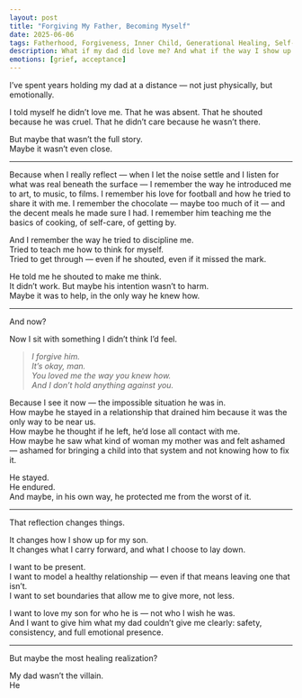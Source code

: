 ```yaml
---
layout: post
title: "Forgiving My Father, Becoming Myself"
date: 2025-06-06
tags: Fatherhood, Forgiveness, Inner Child, Generational Healing, Self-Reflection
description: What if my dad did love me? And what if the way I show up for my son is how I forgive the parts of him that couldn’t show up for me?
emotions: [grief, acceptance]
---
```


I’ve spent years holding my dad at a distance — not just physically, but emotionally.

I told myself he didn’t love me. That he was absent. That he shouted because he was cruel. That he didn’t care because he wasn’t there.

But maybe that wasn’t the full story.  
Maybe it wasn’t even close.

---

Because when I really reflect — when I let the noise settle and I listen for what was real beneath the surface — I remember the way he introduced me to art, to music, to films. I remember his love for football and how he tried to share it with me. I remember the chocolate — maybe too much of it — and the decent meals he made sure I had. I remember him teaching me the basics of cooking, of self-care, of getting by.

And I remember the way he tried to discipline me.  
Tried to teach me how to think for myself.  
Tried to get through — even if he shouted, even if it missed the mark.

He told me he shouted to make me think.  
It didn’t work. But maybe his intention wasn’t to harm.  
Maybe it was to help, in the only way he knew how.

---

And now?

Now I sit with something I didn’t think I’d feel.

> *I forgive him.*  
> *It’s okay, man.*  
> *You loved me the way you knew how.*  
> *And I don’t hold anything against you.*

Because I see it now — the impossible situation he was in.  
How maybe he stayed in a relationship that drained him because it was the only way to be near us.  
How maybe he thought if he left, he’d lose all contact with me.  
How maybe he saw what kind of woman my mother was and felt ashamed — ashamed for bringing a child into that system and not knowing how to fix it.

He stayed.  
He endured.  
And maybe, in his own way, he protected me from the worst of it.

---

That reflection changes things.

It changes how I show up for my son.  
It changes what I carry forward, and what I choose to lay down.

I want to be present.  
I want to model a healthy relationship — even if that means leaving one that isn’t.  
I want to set boundaries that allow me to give more, not less.

I want to love my son for who he is — not who I wish he was.  
And I want to give him what my dad couldn’t give me clearly: safety, consistency, and full emotional presence.

---

But maybe the most healing realization?

My dad wasn’t the villain.  
He

